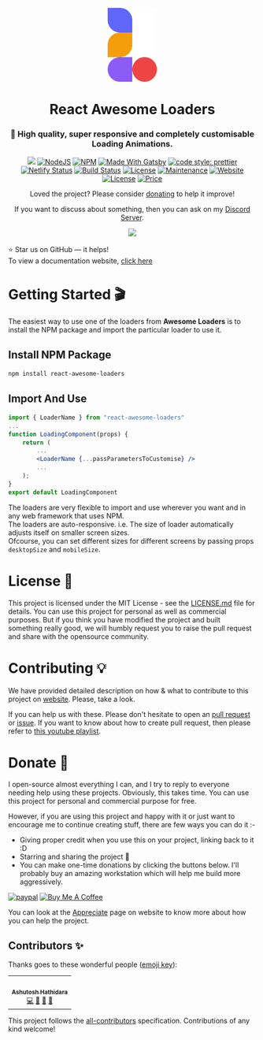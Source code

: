 <p align="center"> 
    <img src="./doc/images/logo-manifest.png" align="center" height="150"></img>
</p>

<h1 align="center">React Awesome Loaders</h1> 
<h3 align="center"> 🚀 High quality, super responsive and completely customisable Loading Animations. </h3>

<p align="center">
  <a href="https://hits.seeyoufarm.com"><img src="https://hits.seeyoufarm.com/api/count/incr/badge.svg?url=https%3A%2F%2Fgithub.com%2Fashutosh1919%2Freact-awesome-loaders&count_bg=%2379C83D&title_bg=%23555555&icon=&icon_color=%23E7E7E7&title=hits&edge_flat=false"/></a>
  <a href="https://nodejs.org/en/blog/release/v12.18.3/"><img alt="NodeJS" src="https://img.shields.io/badge/node-12.18.3-important?style=flat-square" /></a>
  <a href="https://www.npmjs.com/package/npm/v/6.14.6"><img alt="NPM" src="https://img.shields.io/badge/npm-6.14.6-61DAFB?style=flat-square" /></a>
  <a href="https://www.gatsbyjs.com/"><img alt="Made With Gatsby" src="https://img.shields.io/badge/made%20with-gatsby-blueviolet?style=flat-square" /></a>
  <a href="https://github.com/prettier/prettier"><img alt="code style: prettier" src="https://img.shields.io/badge/code_style-prettier-ff69b4.svg?style=flat-square?style=flat-square" /></a>
  <br/>
  <a href="https://app.netlify.com/sites/awesome-loaders/deploys"><img alt="Netlify Status" src="https://api.netlify.com/api/v1/badges/d9df8e0f-f743-488a-bebb-880c81383d35/deploy-status?style=flat-square" /></a>
  <a href="https://travis-ci.org/badges/badgerbadgerbadger"><img alt="Build Status" src="http://img.shields.io/travis/badges/badgerbadgerbadger.svg?style=flat-square?style=flat-square" /></a>
  <a href="http://badges.mit-license.org/"><img alt="License" src="http://img.shields.io/:license-mit-blue.svg?style=flat-square?style=flat-square" /></a>
  <a href="https://github.com/ashutosh1919/react-awesome-loaders/commits/main"><img alt="Maintenance" src="https://img.shields.io/badge/maintained-yes-green.svg?style=flat-square" /></a>
  <a href="https://awesome-loaders.netlify.app/"><img alt="Website" src="https://img.shields.io/badge/website-up-yellow?style=flat-square" /></a>
  <a href="http://badges.mit-license.org/"><img alt="License" src="http://img.shields.io/:license-mit-blue.svg?style=flat-square?style=flat-square" /></a>
  <a href="https://img.shields.io/badge/price-free-ff69b4"><img alt="Price" src="https://img.shields.io/badge/price-free-ff69b4?style=flat-square" /></a>
</p>

<p align="center">Loved the project? Please consider <a href="https://www.paypal.com/paypalme/devsense19">donating</a> to help it improve!</p>
<p align="center">If you want to discuss about something, then you can ask on my <a href="https://discord.com/invite/GkcbM5bwZr">Discord Server</a>.</p>

<p align="center"> 
    <a href="https://awesome-loaders.netlify.app/" target="_blank">
    <img src="doc/images/showcase.gif"></img>
  </a>
</p>

:star: Star us on GitHub — it helps!  
To view a documentation website, [click here](https://awesome-loaders.netlify.app/)

# Getting Started 🎬

The easiest way to use one of the loaders from **Awesome Loaders** is to install the NPM package and import the particular loader to use it.

## Install NPM Package

```bash
npm install react-awesome-loaders
```

## Import And Use

```jsx highlight={1,6}
import { LoaderName } from "react-awesome-loaders"
...
function LoadingComponent(props) {
    return (
        ...
        <LoaderName {...passParametersToCustomise} />
        ...
    );
}
export default LoadingComponent
```

The loaders are very flexible to import and use wherever you want and in any web framework that uses NPM.  
The loaders are auto-responsive. i.e. The size of loader automatically adjusts itself on smaller screen sizes.  
Ofcourse, you can set different sizes for different screens by passing props `desktopSize` and `mobileSize`.

# License 📄

This project is licensed under the MIT License - see the [LICENSE.md](https://github.com/ashutosh1919/react-awesome-loaders/blob/main/LICENSE) file for details.
You can use this project for personal as well as commercial purposes. But if you think you have modified the project and built something really good, we will humbly request you to raise the pull request and share with the opensource community.

# Contributing 💡

We have provided detailed description on how & what to contribute to this project on [website](https://awesome-loaders.netlify.app/docs/contributing/). Please, take a look.

If you can help us with these. Please don't hesitate to open an [pull request](https://github.com/ashutosh1919/react-awesome-loaders/pulls) or [issue](https://github.com/ashutosh1919/react-awesome-loaders/issues). If you want to know about how to create pull request, then please refer to [this youtube playlist](https://youtube.com/playlist?list=PLR0CKdeR_FyscaxEksDVXc4UQvlOFLYS6).

# Donate 💉

I open-source almost everything I can, and I try to reply to everyone needing help using these projects. Obviously, this takes time. You can use this project for personal and commercial purpose for free.

However, if you are using this project and happy with it or just want to encourage me to continue creating stuff, there are few ways you can do it :-

- Giving proper credit when you use this on your project, linking back to it :D
- Starring and sharing the project 🚀
- You can make one-time donations by clicking the buttons below. I'll probably buy an amazing workstation which will help me build more aggressively.

[![paypal](https://www.paypalobjects.com/en_US/i/btn/btn_donateCC_LG.gif)](https://www.paypal.com/paypalme/devsense19) <a href="https://www.buymeacoffee.com/devsense19" target="_blank"><img src="https://cdn.buymeacoffee.com/buttons/v2/default-red.png" alt="Buy Me A Coffee" height="50px" ></a>

You can look at the [Appreciate](https://awesome-loaders.netlify.app/docs/appreciate/) page on website to know more about how you can help the project.


## Contributors ✨

Thanks goes to these wonderful people ([emoji key](https://allcontributors.org/docs/en/emoji-key)):

<!-- ALL-CONTRIBUTORS-LIST:START - Do not remove or modify this section -->
<!-- prettier-ignore-start -->
<!-- markdownlint-disable -->
<table>
  <tr>
    <td align="center"><a href="https://github.com/ashutosh1919"><img src="https://avatars.githubusercontent.com/u/20843596?v=4?s=100" width="100px;" alt=""/><br /><sub><b>Ashutosh Hathidara</b></sub></a><br /><a href="https://github.com/ashutosh1919/react-awesome-loaders/commits?author=ashutosh1919" title="Code">💻</a> <a href="https://github.com/ashutosh1919/react-awesome-loaders/commits?author=ashutosh1919" title="Documentation">📖</a> <a href="#design-ashutosh1919" title="Design">🎨</a> <a href="#ideas-ashutosh1919" title="Ideas, Planning, & Feedback">🤔</a></td>
  </tr>
</table>

<!-- markdownlint-restore -->
<!-- prettier-ignore-end -->

<!-- ALL-CONTRIBUTORS-LIST:END -->

This project follows the [all-contributors](https://github.com/all-contributors/all-contributors) specification. Contributions of any kind welcome!